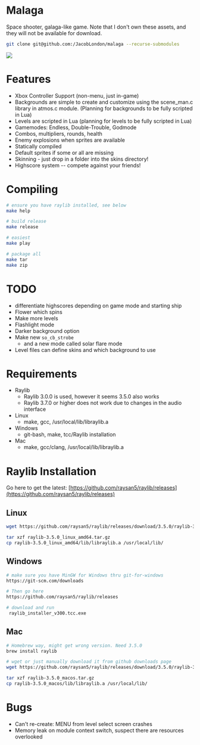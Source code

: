 # Malaga
Space shooter, galaga-like game. Note that I don't own these assets, and they will not be available for download.

```bash
git clone git@github.com:/JacobLondon/malaga --recurse-submodules
```

![](https://user-images.githubusercontent.com/17059471/147126396-6eacfa7b-8010-4b27-a970-b1b2ecd106d4.png)

# Features
* Xbox Controller Support (non-menu, just in-game)
* Backgrounds are simple to create and customize using the scene_man.c library in atmos.c module. (Planning for backgrounds to be fully scripted in Lua)
* Levels are scripted in Lua (planning for levels to be fully scripted in Lua)
* Gamemodes: Endless, Double-Trouble, Godmode
* Combos, multipliers, rounds, health
* Enemy explosions when sprites are available
* Statically compiled
* Default sprites if some or all are missing
* Skinning - just drop in a folder into the skins directory!
* Highscore system -- compete against your friends!

# Compiling
```bash
# ensure you have raylib installed, see below
make help

# build release
make release

# easiest
make play

# package all
make tar
make zip
```

# TODO
* differentiate highscores depending on game mode and starting ship
* Flower which spins
* Make more levels
* Flashlight mode
* Darker background option
* Make new `so_cb_strobe`
  * and a new mode called solar flare mode
* Level files can define skins and which background to use

# Requirements
* Raylib
  * Raylib 3.0.0 is used, however it seems 3.5.0 also works
  * Raylib 3.7.0 or higher does not work due to changes in the audio interface
* Linux
  * make, gcc, /usr/local/lib/libraylib.a
* Windows
  * git-bash, make, tcc/Raylib installation
* Mac
  * make, gcc/clang, /usr/local/lib/libraylib.a

# Raylib Installation
Go here to get the latest: [https://github.com/raysan5/raylib/releases](https://github.com/raysan5/raylib/releases)

## Linux
```bash
wget https://github.com/raysan5/raylib/releases/download/3.5.0/raylib-3.5.0_linux_amd64.tar.gz

tar xzf raylib-3.5.0_linux_amd64.tar.gz
cp raylib-3.5.0_linux_amd64/lib/libraylib.a /usr/local/lib/
```

## Windows
```bash
# make sure you have MinGW for Windows thru git-for-windows
https://git-scm.com/downloads

# Then go here
https://github.com/raysan5/raylib/releases

# download and run
 raylib_installer_v300.tcc.exe
```

## Mac
```bash
# Homebrew way, might get wrong version. Need 3.5.0
brew install raylib

# wget or just manually download it from github downloads page
wget https://github.com/raysan5/raylib/releases/download/3.5.0/raylib-3.5.0_macos.tar.gz

tar xzf raylib-3.5.0_macos.tar.gz
cp raylib-3.5.0_macos/lib/libraylib.a /usr/local/lib/
```

# Bugs
* Can't re-create: MENU from level select screen crashes
* Memory leak on module context switch, suspect there are resources overlooked
